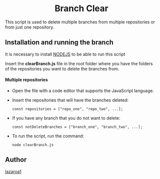 <h1 align="center">Branch Clear</h1>

This script is used to delete multiple branches from multiple repositories or from just one repository.

## Installation and running the branch

It is necessary to install [NODEJS](https://nodejs.org/en/) to be able to run this script

Insert the **clearBranch.js** file in the root folder where you have the folders of the repositories you want to delete the branches from.

#### Multiple repositories

- Open the file with a code editor that supports the JavaScript language.

- Insert the repositories that will have the branches deleted:
  
  `const repositories = ["repo_one", "repo_two", ...];`

- If you have any branch that you do not want to delete:
  
  `const notDeleteBranches = ["branch_one", "branch_two", ...];`
- To run the script, run the command:
  
  `node clearBranch.js`

## Author

[lazaroa1](https://github.com/lazaroa1)
